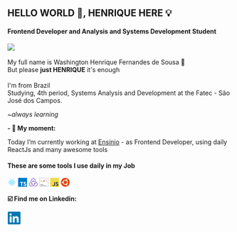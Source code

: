 ## HELLO WORLD 👋, HENRIQUE HERE 💡
#### Frontend Developer and Analysis and Systems Development Student

<a href="https://github.com/justhenrique">
  <img height="180em" src="https://github-readme-stats.vercel.app/api?username=justhenrique&show_icons=true&theme=radical" />
</a>

My full name is Washington Henrique Fernandes de Sousa 👋 <br>
But please **just HENRIQUE** it's enough <br> <br>
I'm from Brazil <img src="https://imagepng.org/wp-content/uploads/2017/04/bandeira-do-brasil.png" width="20px" height="15px" /> </br>
Studying, 4th period, Systems Analysis and Development at the Fatec - São José dos Campos. <br>

*~always learning*

**- 🍃 My moment:**

Today I’m currently working at <a href="https://ensinio.com/pt/">Ensinio<a/> - as Frontend Developer, using daily ReactJs and many awesome tools

#### These are some tools I use daily in my Job

<code><img height="20" src="https://raw.githubusercontent.com/github/explore/80688e429a7d4ef2fca1e82350fe8e3517d3494d/topics/react/react.png"></code>
<code><img height="20" src="https://raw.githubusercontent.com/github/explore/80688e429a7d4ef2fca1e82350fe8e3517d3494d/topics/typescript/typescript.png"></code>
<code><img height="20" src="https://raw.githubusercontent.com/github/explore/80688e429a7d4ef2fca1e82350fe8e3517d3494d/topics/redux/redux.png"></code>
<code><img height="20" src="https://raw.githubusercontent.com/github/explore/80688e429a7d4ef2fca1e82350fe8e3517d3494d/topics/styled-components/styled-components.png"></code>
<code><img height="20" src="https://raw.githubusercontent.com/github/explore/80688e429a7d4ef2fca1e82350fe8e3517d3494d/topics/javascript/javascript.png"></code>
<code><img height="20" src="https://raw.githubusercontent.com/github/explore/80688e429a7d4ef2fca1e82350fe8e3517d3494d/topics/ubuntu/ubuntu.png"></code>


**☑️ Find me on Linkedin:** <br> 

<a href="https://linkedin.com/in/justehenrique" target="blank"><img align="center" src="https://github.com/devicons/devicon/blob/master/icons/linkedin/linkedin-original.svg" alt="justhenrique" height="30" width="30" /></a>
